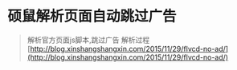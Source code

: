 # 硕鼠解析页面自动跳过广告

> 解析官方页面js脚本,跳过广告
> 解析过程 [http://blog.xinshangshangxin.com/2015/11/29/flvcd-no-ad/](http://blog.xinshangshangxin.com/2015/11/29/flvcd-no-ad/)